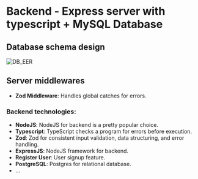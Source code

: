 # Backend - Express server with typescript + MySQL Database

## Database schema design

![DB_EER](https://github.com/nidhish-nayak/linkx/assets/76598208/e8e71580-7aaf-4a2d-bb30-b385aecc943a)

## Server middlewares

-   **Zod Middleware**: Handles global catches for errors.

### Backend technologies:

-   **NodeJS**: NodeJS for backend is a pretty popular choice.
-   **Typescript**: TypeScript checks a program for errors before execution.
-   **Zod**: Zod for consistent input validation, data structuring, and error handling.
-   **ExpressJS**: NodeJS framework for backend.
-   **Register User**: User signup feature.
-   **PostgreSQL**: Postgres for relational database.
-   ...
